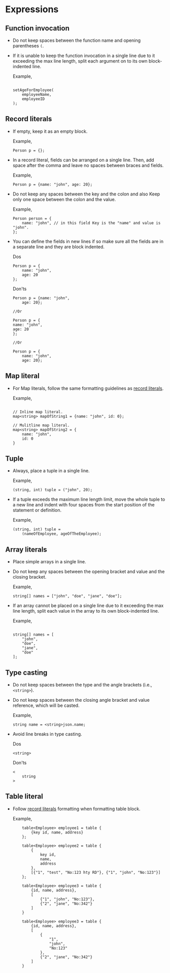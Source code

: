 # Expressions

## Function invocation

* Do not keep spaces between the function name and opening parentheses `(`.
  
* If it is unable to keep the function invocation in a single line due to it exceeding the max line length,
  split each argument on to its own block-indented line.
    
    Example,
    ```ballerina
    
    setAgeForEmployee(
        employeeName,
        employeeID
    );
    ```

## Record literals

* If empty, keep it as an empty block.
      
  Example,
  ```ballerina
  Person p = {};
  ```
* In a record literal, fields can be arranged on a single line.
  Then, add space after the comma and leave no spaces between braces and fields.
      
  Example,
  ```ballerina  
  Person p = {name: "john", age: 20};
  ``` 
* Do not keep any spaces between the key and the colon and also Keep only one space between the colon and the value.
  
  Example,
  ```ballerina
  Person person = {
      name: "john", // in this field Key is the "name" and value is "john".
  };
  ```
* You can define the fields in new lines if so make sure all the fields are in a separate line and they
  are block indented.

  Dos
  ```ballerina
  Person p = {
      name: "john",
      age: 20
  };
  ``` 
  Don'ts
  ```ballerina
  Person p = {name: "john",
      age: 20};
  
  //Or
  
  Person p = {
  name: "john",
  age: 20
  };
  
  //Or
  
  Person p = {
      name: "john",
      age: 20};
  ```
## Map literal

* For Map literals, follow the same formatting guidelines as [record literals](#record-literals). 
  
  Example,
  ```ballerina
  
  // Inline map literal.
  map<string> mapOfString1 = {name: "john", id: 0};
  
  // Mulitline map literal.
  map<string> mapOfString2 = {
      name: "john",
      id: 0
  }
  ```

## Tuple

* Always, place a tuple in a single line.

  Example,
  ```ballerina
  (string, int) tuple = ("john", 20);
  ```
* If a tuple exceeds the maximum line length limit, move the whole tuple to a new line
  and indent with four spaces from the start position of the statement or definition.
  
  Example,
  ```ballerina
  (string, int) tuple = 
      (nameOfEmployee, ageOfTheEmployee);
  ```

## Array literals

* Place simple arrays in a single line.
* Do not keep any spaces between the opening bracket and value and the closing bracket.
  
    Example,
    ```ballerina
    string[] names = ["john", "doe", "jane", "doe"];
    ```
* If an array cannot be placed on a single line due to it exceeding the max line length,
  split each value in the array to its own block-indented line.
    
    Example,
    ```ballerina
    
    string[] names = [
        "john",
        "doe",
        "jane",
        "doe"
    ];
    
    ```
## Type casting

* Do not keep spaces between the type and the angle brackets (i.e., `<string>`).
* Do not keep spaces between the closing angle bracket and value reference, which will be casted.

  Example,
  ```ballerina
  string name = <string>json.name;
  ```
* Avoid line breaks in type casting.
  
  Dos
  ```ballerina
  <string>
  ```
  
  Don'ts
  ```ballerina
  <
      string
  >
  ```
## Table literal

* Follow [record literals](#record-literals) formatting when formatting table block.
  
  Example,
  ```ballerina
      table<Employee> employee1 = table {
          {key id, name, address}
      };
      
      table<Employee> employee2 = table {
          {
              key id,
              name,
              address
          },
          [{"1", "test", "No:123 hty RD"}, {"1", "john", "No:123"}]
      };
      
      table<Employee> employee3 = table {
          {id, name, address},
          [
              {"1", "john", "No:123"},
              {"2", "jane", "No:342"}
          ]
      }
      
      table<Employee> employee3 = table {
          {id, name, address},
          [
              {
                  "1",
                  "john",
                  "No:123"
              },
              {"2", "jane", "No:342"}
          ]
      }
      
  ```
  